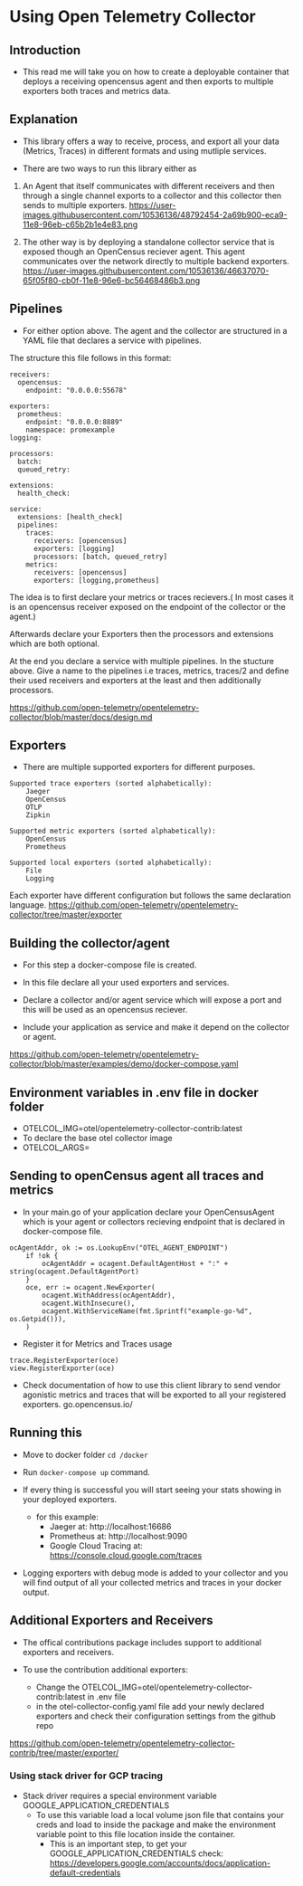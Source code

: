 # Using Open Telemetry Collector

## Introduction

- This read me will take you on how to create a deployable container that
  deploys a receiving opencensus agent and then exports to multiple exporters
  both traces and metrics data. 

## Explanation

- This library offers a way to receive, process, and export all your data
(Metrics, Traces) in different formats and using mutliple services.

- There are two ways to run this library either as 

1)  An Agent that itself
    communicates with different receivers and then through a single channel
    exports to a collector and this collector then sends to multiple exporters.
    https://user-images.githubusercontent.com/10536136/48792454-2a69b900-eca9-11e8-96eb-c65b2b1e4e83.png
  
2)  The other way is by deploying a standalone collector service that is exposed
    though an OpenCensus reciever agent. This agent communicates over the
    network directly to multiple backend exporters.
    https://user-images.githubusercontent.com/10536136/46637070-65f05f80-cb0f-11e8-96e6-bc56468486b3.png

## Pipelines

- For either option above. The agent and the collector are structured in a YAML
  file that declares a service with pipelines.

The structure this file follows in this format:

```
receivers:
  opencensus:
    endpoint: "0.0.0.0:55678"

exporters:
  prometheus:
    endpoint: "0.0.0.0:8889"
    namespace: promexample
logging:

processors:
  batch:
  queued_retry:

extensions:
  health_check:

service:
  extensions: [health_check]
  pipelines:
    traces:
      receivers: [opencensus]
      exporters: [logging]
      processors: [batch, queued_retry]
    metrics:
      receivers: [opencensus]
      exporters: [logging,prometheus]
```

The idea is to first declare your metrics or traces recievers.( In most cases it
is an opencensus receiver exposed on the endpoint of the collector or the
agent.)

Afterwards declare your Exporters then the processors and extensions which are
both optional.

At the end you declare a service with multiple pipelines. In the stucture above.
Give a name to the pipelines i.e traces, metrics, traces/2 and define their used
receivers and exporters at the least and then additionally processors.

https://github.com/open-telemetry/opentelemetry-collector/blob/master/docs/design.md


## Exporters

- There are multiple supported exporters for different purposes.
```
Supported trace exporters (sorted alphabetically):
    Jaeger
    OpenCensus
    OTLP
    Zipkin

Supported metric exporters (sorted alphabetically):
    OpenCensus
    Prometheus

Supported local exporters (sorted alphabetically):
    File
    Logging
```

Each exporter have different configuration but follows the same declaration language.
https://github.com/open-telemetry/opentelemetry-collector/tree/master/exporter

## Building the collector/agent

- For this step a docker-compose file is created.

- In this file declare all your used exporters and services. 

- Declare a collector and/or agent service which will expose a port and this
  will be used as an opencensus reciever.

- Include your application as service and make it depend on the collector or
  agent.

https://github.com/open-telemetry/opentelemetry-collector/blob/master/examples/demo/docker-compose.yaml

## Environment variables in .env file in docker folder

- OTELCOL_IMG=otel/opentelemetry-collector-contrib:latest
- To declare the base otel collector image 
- OTELCOL_ARGS=

## Sending to openCensus agent all traces and metrics

- In your main.go of your application declare your OpenCensusAgent which is your
  agent or collectors recieving endpoint that is declared in docker-compose file.

```
ocAgentAddr, ok := os.LookupEnv("OTEL_AGENT_ENDPOINT")
	if !ok {
		ocAgentAddr = ocagent.DefaultAgentHost + ":" + string(ocagent.DefaultAgentPort)
	}
	oce, err := ocagent.NewExporter(
		ocagent.WithAddress(ocAgentAddr),
		ocagent.WithInsecure(),
		ocagent.WithServiceName(fmt.Sprintf("example-go-%d", os.Getpid())),
	)
```

- Register it for Metrics and Traces usage

```
trace.RegisterExporter(oce)
view.RegisterExporter(oce)
 ```

 - Check documentation of how to use this client library to send vendor
   agonistic metrics and traces that will be exported to all your registered
   exporters.
   go.opencensus.io/


## Running this 

- Move to docker folder ``cd /docker``
- Run ``docker-compose up`` command.

- If every thing is successful you will start seeing your stats showing in your
  deployed exporters.
    - for this example:
        - Jaeger at: http://localhost:16686
        - Prometheus at: http://localhost:9090
        - Google Cloud Tracing at: https://console.cloud.google.com/traces

- Logging exporters with debug mode is added to your collector and you will find
  output of all your collected metrics and traces in your docker output.


## Additional Exporters and Receivers

- The offical contributions package includes support to additional exporters and
  receivers.

- To use the contribution additional exporters:
    - Change the OTELCOL_IMG=otel/opentelemetry-collector-contrib:latest in .env
      file
    - in the otel-collector-config.yaml file add your newly declared exporters
      and check their configuration settings from the github repo

https://github.com/open-telemetry/opentelemetry-collector-contrib/tree/master/exporter/

### Using stack driver for GCP tracing

- Stack driver requires a special environment variable
  GOOGLE_APPLICATION_CREDENTIALS
    - To use this variable load a local volume json file that contains your
      creds and load to inside the package and make the environment variable
      point to this file location inside the container.
        - This is an important step, to get your GOOGLE_APPLICATION_CREDENTIALS
          check: https://developers.google.com/accounts/docs/application-default-credentials
